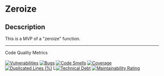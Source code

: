 # Zeroize

## Decscription
This is a MVP of a "zeroize" function. 


-----

Code Quality Metrics <br>
<br>
 [![Vulnerabilities](https://sonarcloud.io/api/project_badges/measure?project=cybercritter_zeroize_mvp&metric=vulnerabilities)](https://sonarcloud.io/summary/new_code?id=cybercritter_zeroize_mvp) [![Bugs](https://sonarcloud.io/api/project_badges/measure?project=cybercritter_zeroize_mvp&metric=bugs)](https://sonarcloud.io/summary/new_code?id=cybercritter_zeroize_mvp) [![Code Smells](https://sonarcloud.io/api/project_badges/measure?project=cybercritter_zeroize_mvp&metric=code_smells)](https://sonarcloud.io/summary/new_code?id=cybercritter_zeroize_mvp) [![Coverage](https://sonarcloud.io/api/project_badges/measure?project=cybercritter_zeroize_mvp&metric=coverage)](https://sonarcloud.io/summary/new_code?id=cybercritter_zeroize_mvp) [![Duplicated Lines (%)](https://sonarcloud.io/api/project_badges/measure?project=cybercritter_zeroize_mvp&metric=duplicated_lines_density)](https://sonarcloud.io/summary/new_code?id=cybercritter_zeroize_mvp) L[![Technical Debt](https://sonarcloud.io/api/project_badges/measure?project=cybercritter_zeroize_mvp&metric=sqale_index)](https://sonarcloud.io/summary/new_code?id=cybercritter_zeroize_mvp) [![Maintainability Rating](https://sonarcloud.io/api/project_badges/measure?project=cybercritter_zeroize_mvp&metric=sqale_rating)](https://sonarcloud.io/summary/new_code?id=cybercritter_zeroize_mvp) 
